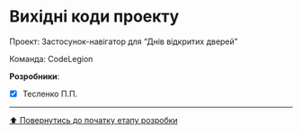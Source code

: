 # Вихідні коди проекту

Проект: Застосунок-навігатор для “Днів відкритих дверей”

Команда: CodeLegion

**Розробники**:

- [x] Тесленко П.П.
 
 ---
[:arrow_up: Повернутись до початку етапу розробки](/docs/3.Developing/README.md)
